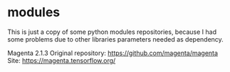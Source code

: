 # modules
This is just a copy of some python modules repositories, because I had some problems due to other libraries parameters needed as dependency.

Magenta 2.1.3
Original repository: https://github.com/magenta/magenta
Site: https://magenta.tensorflow.org/
